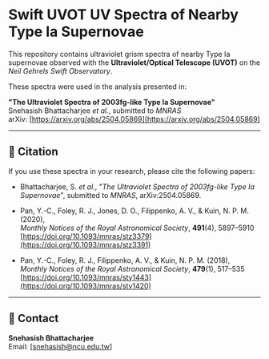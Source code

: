 # Swift UVOT UV Spectra of Nearby Type Ia Supernovae

This repository contains ultraviolet grism spectra of nearby Type Ia supernovae observed with the **Ultraviolet/Optical Telescope (UVOT)** on the *Neil Gehrels Swift Observatory*.

These spectra were used in the analysis presented in:

**"The Ultraviolet Spectra of 2003fg-like Type Ia Supernovae"**  
Snehasish Bhattacharjee *et al.*, submitted to *MNRAS*  
arXiv: [https://arxiv.org/abs/2504.05869](https://arxiv.org/abs/2504.05869)

---

## 📜 Citation

If you use these spectra in your research, please cite the following papers:

- Bhattacharjee, S. *et al.*, "*The Ultraviolet Spectra of 2003fg-like Type Ia Supernovae*", submitted to *MNRAS*, arXiv:2504.05869.
 
- Pan, Y.-C., Foley, R. J., Jones, D. O., Filippenko, A. V., & Kuin, N. P. M. (2020),  
  *Monthly Notices of the Royal Astronomical Society*, **491**(4), 5897–5910  
  [https://doi.org/10.1093/mnras/stz3379](https://doi.org/10.1093/mnras/stz3391)

- Pan, Y.-C., Foley, R. J., Filippenko, A. V., & Kuin, N. P. M. (2018),  
  *Monthly Notices of the Royal Astronomical Society*, **479**(1), 517–535  
  [https://doi.org/10.1093/mnras/sty1443](https://doi.org/10.1093/mnras/sty1420)
  
---

## 📧 Contact

**Snehasish Bhattacharjee**  
Email: [snehasish@ncu.edu.tw]
